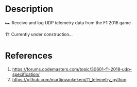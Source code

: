 # Description
🏎 Receive and log UDP telemetry data from the F1 2018 game

🏗 Currently under construction...

# References
1. https://forums.codemasters.com/topic/30601-f1-2018-udp-specification/
1. https://github.com/martijnvankekem/f1_telemetry_python